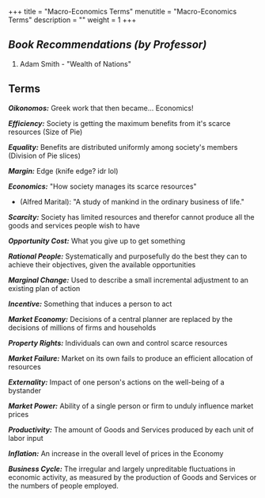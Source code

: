 +++
title = "Macro-Economics Terms"
menutitle = "Macro-Economics Terms"
description = ""
weight = 1
+++

## _Book Recommendations (by Professor)_

1. Adam Smith - "Wealth of Nations"

## Terms

***Oikonomos:*** Greek work that then became... Economics!

***Efficiency:*** Society is getting the maximum benefits from it's scarce resources (Size of Pie)

***Equality:*** Benefits are distributed uniformly among society's members (Division of Pie slices)

***Margin:*** Edge (knife edge? idr lol)

***Economics:*** "How society manages its scarce resources"
- (Alfred Marital): "A study of mankind in the ordinary business of life."

***Scarcity:*** Society has limited resources and therefor cannot produce all the goods and services people wish to have

***Opportunity Cost:*** What you give up to get something

***Rational People:*** Systematically and purposefully do the best they can to achieve their objectives, given the available opportunities

***Marginal Change:*** Used to describe a small incremental adjustment to an existing plan of action

***Incentive:*** Something that induces a person to act

***Market Economy:*** Decisions of a central planner are replaced by the decisions of millions of firms and households

***Property Rights:*** Individuals can own and control scarce resources

***Market Failure:*** Market on its own fails to produce an efficient allocation of resources

***Externality:*** Impact of one person's actions on the well-being of a bystander

***Market Power:*** Ability of a single person or firm to unduly influence market prices

***Productivity:*** The amount of Goods and Services produced by each unit of labor input

***Inflation:*** An increase in the overall level of prices in the Economy

***Business Cycle:*** The irregular and largely unpreditable fluctuations in economic activity, as measured by the production of Goods and Services or the numbers of people employed.
